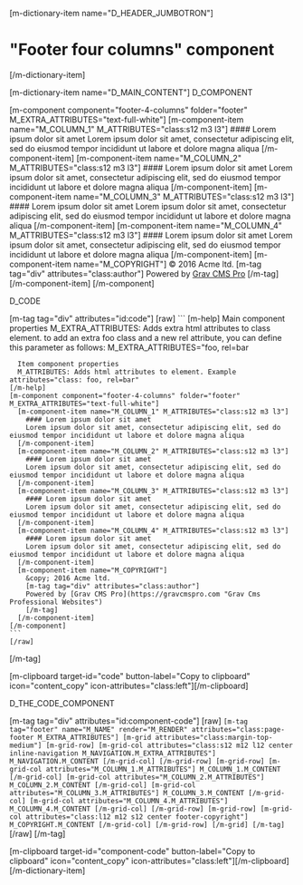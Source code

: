 [m-dictionary-item name="D_HEADER_JUMBOTRON"]
  # "Footer four columns" component
[/m-dictionary-item]

[m-dictionary-item name="D_MAIN_CONTENT"]
  D_COMPONENT

  [m-component component="footer-4-columns" folder="footer" M_EXTRA_ATTRIBUTES="text-full-white"]
    [m-component-item name="M_COLUMN_1" M_ATTRIBUTES="class:s12 m3 l3"]
      #### Lorem ipsum dolor sit amet
      Lorem ipsum dolor sit amet, consectetur adipiscing elit, sed do eiusmod tempor incididunt ut labore et dolore magna aliqua
    [/m-component-item]
    [m-component-item name="M_COLUMN_2" M_ATTRIBUTES="class:s12 m3 l3"]
      #### Lorem ipsum dolor sit amet
      Lorem ipsum dolor sit amet, consectetur adipiscing elit, sed do eiusmod tempor incididunt ut labore et dolore magna aliqua
    [/m-component-item]
    [m-component-item name="M_COLUMN_3" M_ATTRIBUTES="class:s12 m3 l3"]
      #### Lorem ipsum dolor sit amet
      Lorem ipsum dolor sit amet, consectetur adipiscing elit, sed do eiusmod tempor incididunt ut labore et dolore magna aliqua
    [/m-component-item]
    [m-component-item name="M_COLUMN_4" M_ATTRIBUTES="class:s12 m3 l3"]
      #### Lorem ipsum dolor sit amet
      Lorem ipsum dolor sit amet, consectetur adipiscing elit, sed do eiusmod tempor incididunt ut labore et dolore magna aliqua
    [/m-component-item]
    [m-component-item name="M_COPYRIGHT"]
      &copy; 2016 Acme ltd.
      [m-tag tag="div" attributes="class:author"]
      Powered by [Grav CMS Pro](https://gravcmspro.com "Grav Cms Professional Websites")
      [/m-tag]
    [/m-component-item]
  [/m-component]  

  D_CODE

  [m-tag tag="div" attributes="id:code"]
    [raw]
    ```
    [m-help]
      Main component properties
      M_EXTRA_ATTRIBUTES: Adds extra html attributes to class element. to add an extra foo class and a new rel attribute, you can define this parameter as follows: M_EXTRA_ATTRIBUTES="foo, rel=bar

      Item component properties
      M_ATTRIBUTES: Adds html attributes to element. Example attributes="class: foo, rel=bar"
    [/m-help]
    [m-component component="footer-4-columns" folder="footer" M_EXTRA_ATTRIBUTES="text-full-white"]
      [m-component-item name="M_COLUMN_1" M_ATTRIBUTES="class:s12 m3 l3"]
        #### Lorem ipsum dolor sit amet
        Lorem ipsum dolor sit amet, consectetur adipiscing elit, sed do eiusmod tempor incididunt ut labore et dolore magna aliqua
      [/m-component-item]
      [m-component-item name="M_COLUMN_2" M_ATTRIBUTES="class:s12 m3 l3"]
        #### Lorem ipsum dolor sit amet
        Lorem ipsum dolor sit amet, consectetur adipiscing elit, sed do eiusmod tempor incididunt ut labore et dolore magna aliqua
      [/m-component-item]
      [m-component-item name="M_COLUMN_3" M_ATTRIBUTES="class:s12 m3 l3"]
        #### Lorem ipsum dolor sit amet
        Lorem ipsum dolor sit amet, consectetur adipiscing elit, sed do eiusmod tempor incididunt ut labore et dolore magna aliqua
      [/m-component-item]
      [m-component-item name="M_COLUMN_4" M_ATTRIBUTES="class:s12 m3 l3"]
        #### Lorem ipsum dolor sit amet
        Lorem ipsum dolor sit amet, consectetur adipiscing elit, sed do eiusmod tempor incididunt ut labore et dolore magna aliqua
      [/m-component-item]
      [m-component-item name="M_COPYRIGHT"]
        &copy; 2016 Acme ltd.
        [m-tag tag="div" attributes="class:author"]
        Powered by [Grav CMS Pro](https://gravcmspro.com "Grav Cms Professional Websites")
        [/m-tag]
      [/m-component-item]
    [/m-component]  
    ```
    [/raw]
  [/m-tag]  

  [m-clipboard target-id="code" button-label="Copy to clipboard" icon="content_copy" icon-attributes="class:left"][/m-clipboard]

  D_THE_CODE_COMPONENT

  [m-tag tag="div" attributes="id:component-code"]
    [raw]
    ```
    [m-tag tag="footer" name="M_NAME" render="M_RENDER" attributes="class:page-footer M_EXTRA_ATTRIBUTES"]
      [m-grid attributes="class:margin-top-medium"]
        [m-grid-row]
          [m-grid-col attributes="class:s12 m12 l12 center inline-navigation M_NAVIGATION.M_EXTRA_ATTRIBUTES"]
            M_NAVIGATION.M_CONTENT
          [/m-grid-col]
        [/m-grid-row]
        [m-grid-row]
          [m-grid-col attributes="M_COLUMN_1.M_ATTRIBUTES"]
            M_COLUMN_1.M_CONTENT
          [/m-grid-col]
          [m-grid-col attributes="M_COLUMN_2.M_ATTRIBUTES"]
            M_COLUMN_2.M_CONTENT
          [/m-grid-col]
          [m-grid-col attributes="M_COLUMN_3.M_ATTRIBUTES"]
            M_COLUMN_3.M_CONTENT
          [/m-grid-col]
          [m-grid-col attributes="M_COLUMN_4.M_ATTRIBUTES"]
            M_COLUMN_4.M_CONTENT
          [/m-grid-col]
        [/m-grid-row]
        [m-grid-row]
          [m-grid-col attributes="class:l12 m12 s12 center footer-copyright"]
            M_COPYRIGHT.M_CONTENT
          [/m-grid-col]
        [/m-grid-row]
      [/m-grid]
    [/m-tag]
    ```
    [/raw]
  [/m-tag]  

  [m-clipboard target-id="component-code" button-label="Copy to clipboard" icon="content_copy" icon-attributes="class:left"][/m-clipboard]
[/m-dictionary-item]
